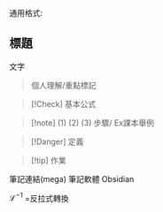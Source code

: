 通用格式:

## 標題
文字
>個人理解/重點標記

>[!Check] 基本公式

>[!note] (1) (2) (3) 步驟/ Ex課本舉例

>[!Danger] 定義

>[!tip] 作業

筆記連結(mega)
筆記軟體 Obsidian

$\mathscr{L^{-1}}$ =反拉式轉換

